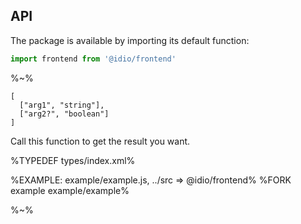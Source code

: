 ## API

The package is available by importing its default function:

```js
import frontend from '@idio/frontend'
```

%~%

```## frontend
[
  ["arg1", "string"],
  ["arg2?", "boolean"]
]
```

Call this function to get the result you want.

%TYPEDEF types/index.xml%

%EXAMPLE: example/example.js, ../src => @idio/frontend%
%FORK example example/example%

%~%